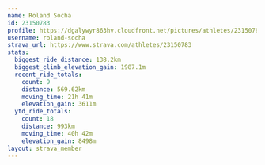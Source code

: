 ```yaml
---
name: Roland Socha
id: 23150783
profile: https://dgalywyr863hv.cloudfront.net/pictures/athletes/23150783/14745672/4/large.jpg
username: roland-socha
strava_url: https://www.strava.com/athletes/23150783
stats:
  biggest_ride_distance: 138.2km
  biggest_climb_elevation_gain: 1987.1m
  recent_ride_totals:
    count: 9
    distance: 569.62km
    moving_time: 21h 41m
    elevation_gain: 3611m
  ytd_ride_totals:
    count: 18
    distance: 993km
    moving_time: 40h 42m
    elevation_gain: 8498m
layout: strava_member
--- 
```

